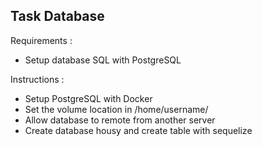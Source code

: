 ## Task Database

Requirements : 

- Setup database SQL with PostgreSQL

Instructions :

- Setup PostgreSQL with Docker
- Set the volume location in /home/username/
- Allow database to remote from another server
- Create database housy and create table with sequelize
